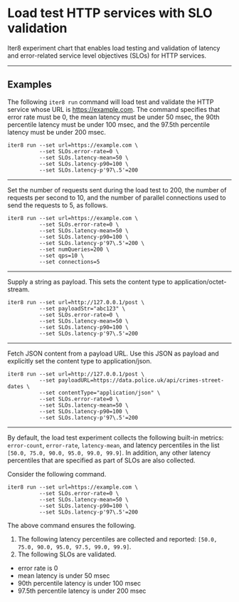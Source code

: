 # Load test HTTP services with SLO validation

Iter8 experiment chart that enables load testing and validation of latency and error-related service level objectives (SLOs) for HTTP services.

***

## Examples

The following `iter8 run` command will load test and validate the HTTP service whose URL is https://example.com. The command specifies that error rate must be 0, the mean latency must be under 50 msec, the 90th percentile latency must be under 100 msec, and the 97.5th percentile latency must be under 200 msec.

```shell
iter8 run --set url=https://example.com \
          --set SLOs.error-rate=0 \
          --set SLOs.latency-mean=50 \
          --set SLOs.latency-p90=100 \
          --set SLOs.latency-p'97\.5'=200
```

***

Set the number of requests sent during the load test to 200, the number of requests per second to 10, and the number of parallel connections used to send the requests to 5, as follows.

```shell
iter8 run --set url=https://example.com \
          --set SLOs.error-rate=0 \
          --set SLOs.latency-mean=50 \
          --set SLOs.latency-p90=100 \
          --set SLOs.latency-p'97\.5'=200 \
          --set numQueries=200 \
          --set qps=10 \
          --set connections=5
```

***

Supply a string as payload. This sets the content type to application/octet-stream.

```shell
iter8 run --set url=http://127.0.0.1/post \
          --set payloadStr="abc123" \
          --set SLOs.error-rate=0 \
          --set SLOs.latency-mean=50 \
          --set SLOs.latency-p90=100 \
          --set SLOs.latency-p'97\.5'=200
```

***

Fetch JSON content from a payload URL. Use this JSON as payload and explicitly set the content type to application/json.

```shell
iter8 run --set url=http://127.0.0.1/post \
          --set payloadURL=https://data.police.uk/api/crimes-street-dates \
          --set contentType="application/json" \
          --set SLOs.error-rate=0 \
          --set SLOs.latency-mean=50 \
          --set SLOs.latency-p90=100 \
          --set SLOs.latency-p'97\.5'=200
```

***

By default, the load test experiment collects the following built-in metrics: `error-count`, `error-rate`, `latency-mean`, and latency percentiles in the list `[50.0, 75.0, 90.0, 95.0, 99.0, 99.9]`. In addition, any other latency percentiles that are specified as part of SLOs are also collected. 

Consider the following command.
```shell
iter8 run --set url=https://example.com \
          --set SLOs.error-rate=0 \
          --set SLOs.latency-mean=50 \
          --set SLOs.latency-p90=100 \
          --set SLOs.latency-p'97\.5'=200
```

The above command ensures the following.

1. The following latency percentiles are collected and reported: `[50.0, 75.0, 90.0, 95.0, 97.5, 99.0, 99.9]`.
2. The following SLOs are validated.
  * error rate is 0
  * mean latency is under 50 msec
  * 90th percentile latency is under 100 msec
  * 97.5th percentile latency is under 200 msec

